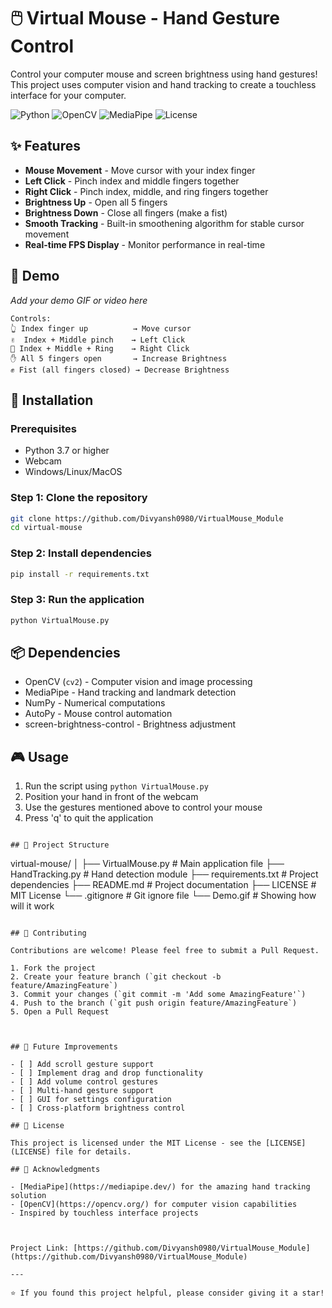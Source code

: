 # 🖱️ Virtual Mouse - Hand Gesture Control

Control your computer mouse and screen brightness using hand gestures! This project uses computer vision and hand tracking to create a touchless interface for your computer.

![Python](https://img.shields.io/badge/Python-3.7%2B-blue)
![OpenCV](https://img.shields.io/badge/OpenCV-4.5%2B-green)
![MediaPipe](https://img.shields.io/badge/MediaPipe-Latest-orange)
![License](https://img.shields.io/badge/License-MIT-yellow)

## ✨ Features

- **Mouse Movement** - Move cursor with your index finger
- **Left Click** - Pinch index and middle fingers together
- **Right Click** - Pinch index, middle, and ring fingers together
- **Brightness Up** - Open all 5 fingers
- **Brightness Down** - Close all fingers (make a fist)
- **Smooth Tracking** - Built-in smoothening algorithm for stable cursor movement
- **Real-time FPS Display** - Monitor performance in real-time

## 🎥 Demo

*Add your demo GIF or video here*

```
Controls:
👆 Index finger up          → Move cursor
✌️  Index + Middle pinch    → Left Click
🤟 Index + Middle + Ring    → Right Click
✋ All 5 fingers open       → Increase Brightness
✊ Fist (all fingers closed) → Decrease Brightness
```

## 🚀 Installation

### Prerequisites

- Python 3.7 or higher
- Webcam
- Windows/Linux/MacOS

### Step 1: Clone the repository

```bash
git clone https://github.com/Divyansh0980/VirtualMouse_Module
cd virtual-mouse
```

### Step 2: Install dependencies

```bash
pip install -r requirements.txt
```

### Step 3: Run the application

```bash
python VirtualMouse.py
```

## 📦 Dependencies

- OpenCV (`cv2`) - Computer vision and image processing
- MediaPipe - Hand tracking and landmark detection
- NumPy - Numerical computations
- AutoPy - Mouse control automation
- screen-brightness-control - Brightness adjustment

## 🎮 Usage

1. Run the script using `python VirtualMouse.py`
2. Position your hand in front of the webcam
3. Use the gestures mentioned above to control your mouse
4. Press 'q' to quit the application



```

## 📁 Project Structure

```
virtual-mouse/
│
├── VirtualMouse.py          # Main application file
├── HandTracking.py          # Hand detection module
├── requirements.txt         # Project dependencies
├── README.md               # Project documentation
├── LICENSE                 # MIT License
└── .gitignore             # Git ignore file
└── Demo.gif               # Showing how will it work
```

## 🤝 Contributing

Contributions are welcome! Please feel free to submit a Pull Request.

1. Fork the project
2. Create your feature branch (`git checkout -b feature/AmazingFeature`)
3. Commit your changes (`git commit -m 'Add some AmazingFeature'`)
4. Push to the branch (`git push origin feature/AmazingFeature`)
5. Open a Pull Request



## 📝 Future Improvements

- [ ] Add scroll gesture support
- [ ] Implement drag and drop functionality
- [ ] Add volume control gestures
- [ ] Multi-hand gesture support
- [ ] GUI for settings configuration
- [ ] Cross-platform brightness control

## 📄 License

This project is licensed under the MIT License - see the [LICENSE](LICENSE) file for details.

## 👏 Acknowledgments

- [MediaPipe](https://mediapipe.dev/) for the amazing hand tracking solution
- [OpenCV](https://opencv.org/) for computer vision capabilities
- Inspired by touchless interface projects



Project Link: [https://github.com/Divyansh0980/VirtualMouse_Module](https://github.com/Divyansh0980/VirtualMouse_Module)

---

⭐ If you found this project helpful, please consider giving it a star!


